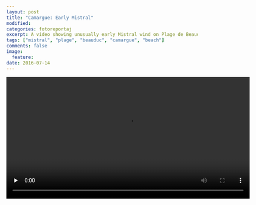 ```yaml
---
layout: post
title: "Camargue: Early Mistral"
modified:
categories: fotoreportaj
excerpt: A video showing unusually early Mistral wind on Plage de Beauduc, Camargue.
tags: ["mistral", "plage", "beauduc", "camargue", "beach"]
comments: false
image:
  feature:
date: 2016-07-14
---
```

<div class="video-container">
<video width="640" height="320" controls="controls" preload="none">
	<source src="{{site.url}}/images/mistral-beauduc.mp4" type="video/mp4">
</video>
</div>
